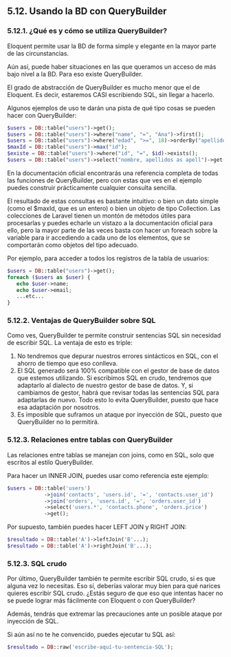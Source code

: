 ## 5.12. Usando la BD con QueryBuilder

### 5.12.1. ¿Qué es y cómo se utiliza QueryBuilder?

Eloquent permite usar la BD de forma simple y elegante en la mayor parte de las circunstancias.

Aún así, puede haber situaciones en las que queramos un acceso de más bajo nivel a la BD. Para eso existe QueryBuilder.

El grado de abstracción de QueryBuilder es mucho menor que el de Eloquent. Es decir, estaremos CASI escribiendo SQL, sin llegar a hacerlo.

Algunos ejemplos de uso te darán una pista de qué tipo cosas se pueden hacer con QueryBuilder:

```php
$users = DB::table("users")->get();	
$users = DB::table("users")->where("name", "=", "Ana")->first();
$users = DB::table("users")->where("edad", ">=", 18)->orderBy("apellidos");
$maxId = DB::table("users")->max("id");
$existe = DB::table("users")->where("id", "=", $id)->exists();
$users = DB::table("users")->select("nombre, apellidos as apell")->get(); 
```

En la documentación oficial encontrarás una referencia completa de todas las funciones de QueryBuilder, pero con estas que ves en el ejemplo puedes construir prácticamente cualquier consulta sencilla.

El resultado de estas consultas es bastante intuitivo: o bien un dato simple (como el $maxId, que es un entero) o bien un objeto de tipo Collection. Las colecciones de Laravel tienen un montón de métodos útiles para procesarlas y puedes echarle un vistazo a la documentación oficial para ello, pero la mayor parte de las veces basta con hacer un foreach sobre la variable para ir accediendo a cada uno de los elementos, que se comportarán como objetos del tipo adecuado.

Por ejemplo, para acceder a todos los registros de la tabla de usuarios:

```php
$users = DB::table("users")->get();
foreach ($users as $user) {
   echo $user->name;
   echo $user->email;
   ...etc...
}
```

### 5.12.2. Ventajas de QueryBuilder sobre SQL

Como ves, QueryBuilder te permite construir sentencias SQL sin necesidad de escribir SQL. La ventaja de esto es triple:

1. No tendremos que depurar nuestros errores sintácticos en SQL, con el ahorro de tiempo que eso conlleva.
2. El SQL generado será 100% compatible con el gestor de base de datos que estemos utilizando. Si escribimos SQL en crudo, tendremos que adaptarlo al dialecto de nuestro gestor de base de datos. Y, si cambiamos de gestor, habrá que revisar todas las sentencias SQL para adaptarlas de nuevo. Todo esto lo evita QueryBuilder, puesto que hace esa adaptación por nosotros.
3. Es imposible que suframos un ataque por inyección de SQL, puesto que QueryBuilder no lo permitirá.

### 5.12.3. Relaciones entre tablas con QueryBuilder

Las relaciones entre tablas se manejan con joins, como en SQL, solo que escritos al estilo QueryBuilder.

Para hacer un INNER JOIN, puedes usar como referencia este ejemplo:

```php
$users = DB::table('users')
            ->join('contacts', 'users.id', '=', 'contacts.user_id')
            ->join('orders', 'users.id', '=', 'orders.user_id')
            ->select('users.*', 'contacts.phone', 'orders.price')
            ->get(); 
```

Por supuesto, también puedes hacer LEFT JOIN y RIGHT JOIN:

```php
$resultado = DB::table('A')->leftJoin('B'...); 
$resultado = DB::table('A')->rightJoin('B'...); 
```

### 5.12.3. SQL crudo

Por último, QueryBuilder también te permite escribir SQL crudo, si es que alguna vez lo necesitas. Eso sí, deberías valorar muy bien para qué narices quieres escribir SQL crudo. ¿Estás seguro de que eso que intentas hacer no se puede lograr más fácilmente con Eloquent o con QueryBuilder?

Además, tendrás que extremar las precauciones ante un posible ataque por inyección de SQL.

Si aún así no te he convencido, puedes ejecutar tu SQL así:

```php
$resultado = DB::raw('escribe-aquí-tu-sentencia-SQL');
```